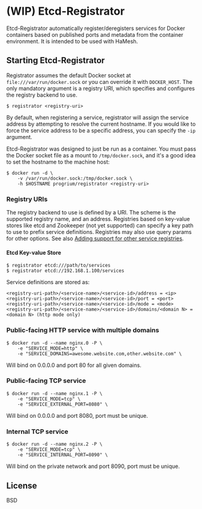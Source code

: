 # (WIP) Etcd-Registrator

Etcd-Registrator automatically register/deregisters services for Docker containers based on published ports and metadata from the container environment. It is intended to be used with HaMesh.

## Starting Etcd-Registrator

Registrator assumes the default Docker socket at `file:///var/run/docker.sock` or you can override it with `DOCKER_HOST`. The only  mandatory argument is a registry URI, which specifies and configures the registry backend to use.

	$ registrator <registry-uri>

By default, when registering a service, registrator will assign the service address by attempting to resolve the current hostname. If you would like to force the service address to be a specific address, you can specify the `-ip` argument.

Etcd-Registrator was designed to just be run as a container. You must pass the Docker socket file as a mount to `/tmp/docker.sock`, and it's a good idea to set the hostname to the machine host:

	$ docker run -d \
		-v /var/run/docker.sock:/tmp/docker.sock \
		-h $HOSTNAME progrium/registrator <registry-uri>

### Registry URIs

The registry backend to use is defined by a URI. The scheme is the supported registry name, and an address. Registries based on key-value stores like etcd and Zookeeper (not yet supported) can specify a key path to use to prefix service definitions. Registries may also use query params for other options. See also [Adding support for other service registries](#adding-support-for-other-service-registries).

#### Etcd Key-value Store

	$ registrator etcd:///path/to/services
	$ registrator etcd://192.168.1.100/services

Service definitions are stored as:

	<registry-uri-path>/<service-name>/<service-id>/address = <ip>
	<registry-uri-path>/<service-name>/<service-id>/port = <port>
	<registry-uri-path>/<service-name>/<service-id>/mode = <mode>
	<registry-uri-path>/<service-name>/<service-id>/domains/<domain N> = <domain N> (http mode only)
	
### Public-facing HTTP service with multiple domains

	$ docker run -d --name nginx.0 -P \
		-e "SERVICE_MODE=http" \
		-e "SERVICE_DOMAINS=awesome.website.com,other.website.com" \

Will bind on 0.0.0.0 and port 80 for all given domains.

### Public-facing TCP service

	$ docker run -d --name nginx.1 -P \
		-e "SERVICE_MODE=tcp" \
		-e "SERVICE_EXTERNAL_PORT=8080" \

Will bind on 0.0.0.0 and port 8080, port must be unique.

### Internal TCP service

	$ docker run -d --name nginx.2 -P \
		-e "SERVICE_MODE=tcp" \
		-e "SERVICE_INTERNAL_PORT=8090" \

Will bind on the private network and port 8090, port must be unique.

## License

BSD